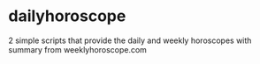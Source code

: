 # dailyhoroscope
2 simple scripts that provide the daily and weekly horoscopes with summary from weeklyhoroscope.com
